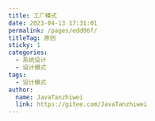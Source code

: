 ```yaml
---
title: 工厂模式
date: 2023-04-13 17:31:01
permalink: /pages/edd06f/
titleTag: 原创
sticky: 1
categories:
  - 系统设计
  - 设计模式
tags:
  - 设计模式
author: 
  name: JavaTanzhiwei
  link: https://gitee.com/JavaTanzhiwei
---
```

